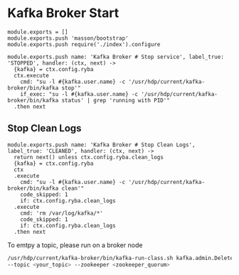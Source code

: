 
# Kafka Broker Start

    module.exports = []
    module.exports.push 'masson/bootstrap'
    module.exports.push require('./index').configure

    module.exports.push name: 'Kafka Broker # Stop service', label_true: 'STOPPED', handler: (ctx, next) ->
      {kafka} = ctx.config.ryba
      ctx.execute
        cmd: "su -l #{kafka.user.name} -c '/usr/hdp/current/kafka-broker/bin/kafka stop'"
        if_exec: "su -l #{kafka.user.name} -c '/usr/hdp/current/kafka-broker/bin/kafka status' | grep 'running with PID'"
      .then next

## Stop Clean Logs

    module.exports.push name: 'Kafka Broker # Stop Clean Logs', label_true: 'CLEANED', handler: (ctx, next) ->
      return next() unless ctx.config.ryba.clean_logs
      {kafka} = ctx.config.ryba
      ctx
      .execute
        cmd: "su -l #{kafka.user.name} -c '/usr/hdp/current/kafka-broker/bin/kafka clean'"
        code_skipped: 1
        if: ctx.config.ryba.clean_logs
      .execute
        cmd: 'rm /var/log/kafka/*'
        code_skipped: 1
        if: ctx.config.ryba.clean_logs
      .then next        

To emtpy a topic, please run on a broker node
```bash
/usr/hdp/current/kafka-broker/bin/kafka-run-class.sh kafka.admin.DeleteTopicCommand \
--topic <your_topic> --zookeeper <zookeeper_quorum>
```
